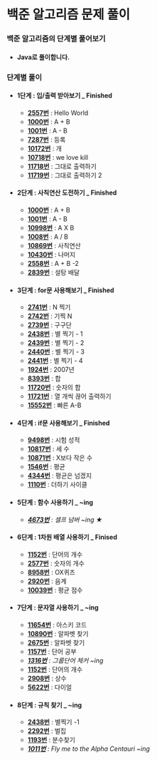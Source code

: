 # 백준 알고리즘 문제 풀이

### 백준 **알고리즘의** 단계별 풀어보기  

- #### Java로 풀이합니다.

### 단계별 풀이

- #### 1단계 : 입/출력 받아보기 _  Finished
  - [**2557번**](<https://github.com/audtjr9514/BaekJoon_Algorithm/blob/master/src/bj_2557.java>) : Hello World
  - [**1000번**](<https://github.com/audtjr9514/BaekJoon_Algorithm/blob/master/src/bj_1000.java>) : A + B
  - [**1001번**](<https://github.com/audtjr9514/BaekJoon_Algorithm/blob/master/src/bj_1001.java>) : A - B
  - [**7287번**](<https://github.com/audtjr9514/BaekJoon_Algorithm/blob/master/src/bj_7287.java>) : 등록
  - [**10172번**](<https://github.com/audtjr9514/BaekJoon_Algorithm/blob/master/src/bj_10172.java>) : 개
  - [**10718번**](<https://github.com/audtjr9514/BaekJoon_Algorithm/blob/master/src/bj_10718.java>) : we love kill
  - [**11718번**](<https://github.com/audtjr9514/BaekJoon_Algorithm/blob/master/src/bj_11718.java>) : 그대로 출력하기
  - [**11719번**](<https://github.com/audtjr9514/BaekJoon_Algorithm/blob/master/src/bj_11719.java>) : 그대로 출력하기 2


- #### 2단계 : 사칙연산 도전하기  _ Finished
  - [**1000번**](<https://github.com/audtjr9514/BaekJoon_Algorithm/blob/master/src/bj_1000.java>) : A + B
  - [**1001번**](<https://github.com/audtjr9514/BaekJoon_Algorithm/blob/master/src/bj_1001.java>) : A - B
  - [**10998번**](<https://github.com/audtjr9514/BaekJoon_Algorithm/blob/master/src/bj_10998.java>) : A X B
  - [**1008번**](<https://github.com/audtjr9514/BaekJoon_Algorithm/blob/master/src/bj_1008.java>) : A / B
  - [**10869번**](<https://github.com/audtjr9514/BaekJoon_Algorithm/blob/master/src/bj_10869.java>) : 사칙연산
  - [**10430번**](<https://github.com/audtjr9514/BaekJoon_Algorithm/blob/master/src/bj_10430.java>) : 나머지
  - [**2558번**](<https://github.com/audtjr9514/BaekJoon_Algorithm/blob/master/src/bj_2558.java>) : A + B -2
  - [**2839번**](<https://github.com/audtjr9514/BaekJoon_Algorithm/blob/master/src/bj_2839.java>) : 설탕 배달


- #### 3단계 : for문 사용해보기 _ Finished
  - [**2741번**](<https://github.com/audtjr9514/BaekJoon_Algorithm/blob/master/src/bj_2741.java>) : N 찍기
  - [**2742번**](<https://github.com/audtjr9514/BaekJoon_Algorithm/blob/master/src/bj_2742.java>) : 기찍 N
  - [**2739번**](<https://github.com/audtjr9514/BaekJoon_Algorithm/blob/master/src/bj_2739.java>) : 구구단
  - [**2438번**](<https://github.com/audtjr9514/BaekJoon_Algorithm/blob/master/src/bj_2438.java>) : 별 찍기 - 1
  - [**2439번**](<https://github.com/audtjr9514/BaekJoon_Algorithm/blob/master/src/bj_2439.java>) : 별 찍기 - 2
  - [**2440번**](<https://github.com/audtjr9514/BaekJoon_Algorithm/blob/master/src/bj_2440.java>) : 별 찍기 - 3
  - [**2441번**](<https://github.com/audtjr9514/BaekJoon_Algorithm/blob/master/src/bj_2441.java>) : 별 찍기 - 4
  - [**1924번**](<https://github.com/audtjr9514/BaekJoon_Algorithm/blob/master/src/bj_1924.java>) : 2007년
  - [**8393번**](<https://github.com/audtjr9514/BaekJoon_Algorithm/blob/master/src/bj_8393.java>) : 합
  - [**11720번**](<https://github.com/audtjr9514/BaekJoon_Algorithm/blob/master/src/bj_11720.java>) : 숫자의 합
  - [**11721번**](<https://github.com/audtjr9514/BaekJoon_Algorithm/blob/master/src/bj_11721.java>) : 열 개씩 끊어 출력하기
  - [**15552번**](<https://github.com/audtjr9514/BaekJoon_Algorithm/blob/master/src/bj_15552.java>) : 빠른 A-B

- #### 4단계 : if문 사용해보기 _ Finished
  - [**9498번**](<https://github.com/audtjr9514/BaekJoon_Algorithm/blob/master/src/bj_9498.java>) : 시험 성적
  - [**10817번**](<https://github.com/audtjr9514/BaekJoon_Algorithm/blob/master/src/bj_10817.java>) : 세 수
  - [**10871번**](<https://github.com/audtjr9514/BaekJoon_Algorithm/blob/master/src/bj_10871.java>) : X보다 작은 수
  - [**1546번**](<https://github.com/audtjr9514/BaekJoon_Algorithm/blob/master/src/bj_1546.java>) : 평균
  - [**4344번**](<https://github.com/audtjr9514/BaekJoon_Algorithm/blob/master/src/bj_4344.java>) : 평균은 넘겠지
  - [**1110번**](<https://github.com/audtjr9514/BaekJoon_Algorithm/blob/master/src/bj_1110.java>) : 더하기 사이클

- #### 5단계 : 함수 사용하기 _ ~ing
  - *[**4673번**](<https://github.com/audtjr9514/BaekJoon_Algorithm/blob/master/src/bj_4673.java>) : 셀프 넘버 ~ing ★*

- #### 6단계 : 1차원 배열 사용하기 _ Finised
  - [**1152번**](<https://github.com/audtjr9514/BaekJoon_Algorithm/blob/master/src/bj_1152.java>) : 단어의 개수
  - [**2577번**](<https://github.com/audtjr9514/BaekJoon_Algorithm/blob/master/src/bj_2577.java>) : 숫자의 개수
  - [**8958번**](<https://github.com/audtjr9514/BaekJoon_Algorithm/blob/master/src/bj_8958.java>) : OX퀴즈
  - [**2920번**](<https://github.com/audtjr9514/BaekJoon_Algorithm/blob/master/src/bj_2920.java>) : 음계
  - [**10039번**](<https://github.com/audtjr9514/BaekJoon_Algorithm/blob/master/src/bj_10039.java>) : 평균 점수

- #### 7단계 : 문자열 사용하기 _ ~ing
  - [**11654번**](<https://github.com/audtjr9514/BaekJoon_Algorithm/blob/master/src/bj_11654.java>) : 아스키 코드
  - [**10890번**](<https://github.com/audtjr9514/BaekJoon_Algorithm/blob/master/src/bj_110890.java>) : 알파벳 찾기
  - [**2675번**](<https://github.com/audtjr9514/BaekJoon_Algorithm/blob/master/src/bj_2675.java>) : 알파벳 찾기  
  - [**1157번**](<https://github.com/audtjr9514/BaekJoon_Algorithm/blob/master/src/bj_1157.java>) : 단어 공부
  - *[**1316번**](<https://github.com/audtjr9514/BaekJoon_Algorithm/blob/master/src/bj_1316.java>) : 그룹단어 체커 ~ing*
  - [**1152번**](<https://github.com/audtjr9514/BaekJoon_Algorithm/blob/master/src/bj_1152.java>) : 단어의 개수
  - [**2908번**](<https://github.com/audtjr9514/BaekJoon_Algorithm/blob/master/src/bj_2908.java>) : 상수
  - [**5622번**](<https://github.com/audtjr9514/BaekJoon_Algorithm/blob/master/src/bj_5622.java>) : 다이얼
  
- #### 8단계 : 규칙 찾기 _ ~ing
  - [**2438번**](<https://github.com/audtjr9514/BaekJoon_Algorithm/blob/master/src/bj_2438.java>) : 별찍기 -1
  - [**2292번**](<https://github.com/audtjr9514/BaekJoon_Algorithm/blob/master/src/bj_2292.java>) : 벌집
  - [**1193번**](<https://github.com/audtjr9514/BaekJoon_Algorithm/blob/master/src/bj_1193.java>) : 분수찾기
  - *[**1011번**](<https://github.com/audtjr9514/BaekJoon_Algorithm/blob/master/src/bj_1011.java>) : Fly me to the Alpha Centauri ~ing*